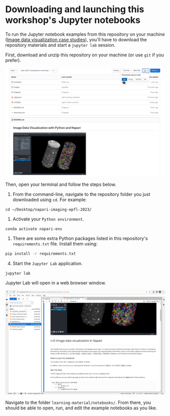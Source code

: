 # Downloading and launching this workshop's Jupyter notebooks

To run the Jupyter notebook examples from this repository on your machine ([Image data visualization case studies](./notebooks/README.md)), you'll have to download the repository materials and start a `jupyter lab` session.

First, download and unzip this repository on your machine (or use `git` if you prefer).

![zip_screenshot](./images/zip_screenshot.png)

Then, open your terminal and follow the steps below.

1. From the command-line, navigate to the repository folder you just downloaded using `cd`. For example:
```
cd ~/Desktop/napari-imaging-epfl-2023/
```
1. Activate your `Python environment`.
```
conda activate napari-env
```
1. There are some extra Python packages listed in this repository's `requirements.txt` file. Install them using:

```bash
pip install -r requirements.txt
```
4. Start the `Jupyter Lab` application.
```
jupyter lab
```

Jupyter Lab will open in a web browser window.

![jupyter_screenshot](./images/jupyter_screenshot.png)

Navigate to the folder `learning-material/notebooks/`. From there, you should be able to open, run, and edit the example notebooks as you like.